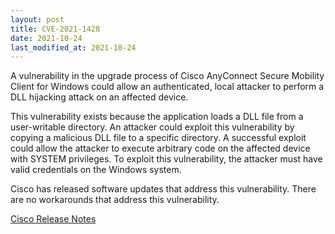 ```yaml
---
layout: post
title: CVE-2021-1428
date: 2021-10-24
last_modified_at: 2021-10-24
---
```


A vulnerability in the upgrade process of Cisco AnyConnect Secure Mobility Client for Windows could allow an authenticated, local attacker to perform a DLL hijacking attack on an affected device.

This vulnerability exists because the application loads a DLL file from a user-writable directory. An attacker could exploit this vulnerability by copying a malicious DLL file to a specific directory. A successful exploit could allow the attacker to execute arbitrary code on the affected device with SYSTEM privileges. To exploit this vulnerability, the attacker must have valid credentials on the Windows system.

Cisco has released software updates that address this vulnerability. There are no workarounds that address this vulnerability.

[Cisco Release Notes](https://tools.cisco.com/security/center/content/CiscoSecurityAdvisory/cisco-sa-anyconnect-code-exec-jR3tWTA6)